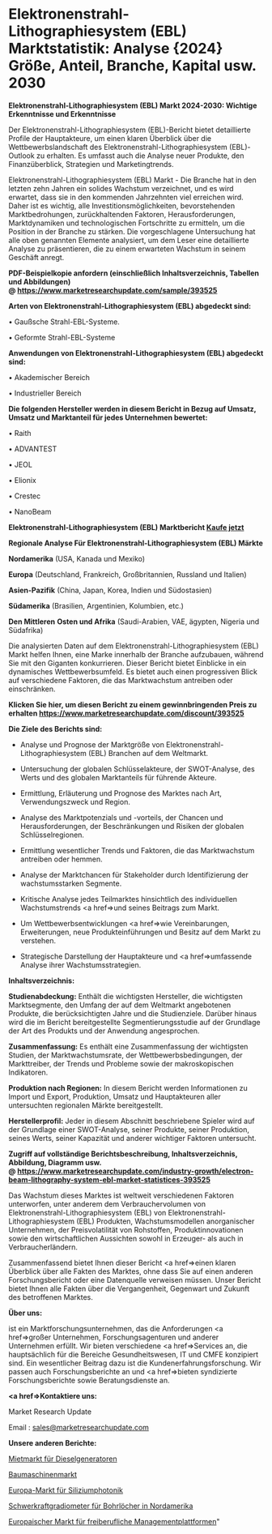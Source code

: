# Elektronenstrahl-Lithographiesystem (EBL) Marktstatistik: Analyse {2024} Größe, Anteil, Branche, Kapital usw. 2030

<strong>Elektronenstrahl-Lithographiesystem (EBL) Markt 2024-2030: Wichtige Erkenntnisse und Erkenntnisse</strong>

Der Elektronenstrahl-Lithographiesystem (EBL)-Bericht bietet detaillierte Profile der Hauptakteure, um einen klaren Überblick über die Wettbewerbslandschaft des Elektronenstrahl-Lithographiesystem (EBL)-Outlook zu erhalten. Es umfasst auch die Analyse neuer Produkte, den Finanzüberblick, Strategien und Marketingtrends.

Elektronenstrahl-Lithographiesystem (EBL) Markt - Die Branche hat in den letzten zehn Jahren ein solides Wachstum verzeichnet, und es wird erwartet, dass sie in den kommenden Jahrzehnten viel erreichen wird. Daher ist es wichtig, alle Investitionsmöglichkeiten, bevorstehenden Marktbedrohungen, zurückhaltenden Faktoren, Herausforderungen, Marktdynamiken und technologischen Fortschritte zu ermitteln, um die Position in der Branche zu stärken. Die vorgeschlagene Untersuchung hat alle oben genannten Elemente analysiert, um dem Leser eine detaillierte Analyse zu präsentieren, die zu einem erwarteten Wachstum in seinem Geschäft anregt.

<strong><b>PDF-Beispielkopie anfordern (einschließlich Inhaltsverzeichnis, Tabellen und Abbildungen) @ </b></strong><strong><a href=https://www.marketresearchupdate.com/sample/393525><strong>https://www.marketresearchupdate.com/sample/393525</u></a></strong></strong>

<strong>Arten von Elektronenstrahl-Lithographiesystem (EBL) abgedeckt sind:</strong>

• Gaußsche Strahl-EBL-Systeme.

• Geformte Strahl-EBL-Systeme

<strong>Anwendungen von Elektronenstrahl-Lithographiesystem (EBL) abgedeckt sind:</strong>

• Akademischer Bereich

• Industrieller Bereich

<strong>Die folgenden Hersteller werden in diesem Bericht in Bezug auf Umsatz, Umsatz und Marktanteil für jedes Unternehmen bewertet:</strong>

• Raith

• ADVANTEST

• JEOL

• Elionix

• Crestec

• NanoBeam

<strong>Elektronenstrahl-Lithographiesystem (EBL) Marktbericht <a href=https://www.marketresearchupdate.com/buynow/393525>Kaufe jetzt</a></strong>

<strong>Regionale Analyse Für Elektronenstrahl-Lithographiesystem (EBL) Märkte</strong>

<strong>Nordamerika</strong> (USA, Kanada und Mexiko)

<strong>Europa</strong> (Deutschland, Frankreich, Großbritannien, Russland und Italien)

<strong>Asien-Pazifik</strong> (China, Japan, Korea, Indien und Südostasien)

<strong>Südamerika</strong> (Brasilien, Argentinien, Kolumbien, etc.)

<strong>Den Mittleren</strong> <strong>Osten und Afrika</strong> (Saudi-Arabien, VAE, ägypten, Nigeria und Südafrika)

Die analysierten Daten auf dem Elektronenstrahl-Lithographiesystem (EBL) Markt helfen Ihnen, eine Marke innerhalb der Branche aufzubauen, während Sie mit den Giganten konkurrieren. Dieser Bericht bietet Einblicke in ein dynamisches Wettbewerbsumfeld. Es bietet auch einen progressiven Blick auf verschiedene Faktoren, die das Marktwachstum antreiben oder einschränken.

<strong>Klicken Sie hier, um diesen Bericht zu einem gewinnbringenden Preis zu erhalten
</strong><strong><a href=https://www.marketresearchupdate.com/discount/393525>https://www.marketresearchupdate.com/discount/393525</b></u></strong></a>

<strong>Die Ziele des Berichts sind:</strong>

- Analyse und Prognose der Marktgröße von Elektronenstrahl-Lithographiesystem (EBL) Branchen auf dem Weltmarkt.

- Untersuchung der globalen Schlüsselakteure, der SWOT-Analyse, des Werts und des globalen Marktanteils für führende Akteure.

- Ermittlung, Erläuterung und Prognose des Marktes nach Art, Verwendungszweck und Region.

- Analyse des Marktpotenzials und -vorteils, der Chancen und Herausforderungen, der Beschränkungen und Risiken der globalen Schlüsselregionen.

- Ermittlung wesentlicher Trends und Faktoren, die das Marktwachstum antreiben oder hemmen.

- Analyse der Marktchancen für Stakeholder durch Identifizierung der wachstumsstarken Segmente.

- Kritische Analyse jedes Teilmarktes hinsichtlich des individuellen Wachstumstrends <a href=>und</a> seines Beitrags zum Markt.

- Um Wettbewerbsentwicklungen <a href=>wie</a> Vereinbarungen, Erweiterungen, neue Produkteinführungen und Besitz auf dem Markt zu verstehen.

- Strategische Darstellung der Hauptakteure und <a href=>umfas</a>sende Analyse ihrer Wachstumsstrategien.

<strong>Inhaltsverzeichnis:</strong>

<strong>Studienabdeckung:</strong> Enthält die wichtigsten Hersteller, die wichtigsten Marktsegmente, den Umfang der auf dem Weltmarkt angebotenen Produkte, die berücksichtigten Jahre und die Studienziele. Darüber hinaus wird die im Bericht bereitgestellte Segmentierungsstudie auf der Grundlage der Art des Produkts und der Anwendung angesprochen.

<strong>Zusammenfassung:</strong> Es enthält eine Zusammenfassung der wichtigsten Studien, der Marktwachstumsrate, der Wettbewerbsbedingungen, der Markttreiber, der Trends und Probleme sowie der makroskopischen Indikatoren.

<strong>Produktion nach Regionen:</strong> In diesem Bericht werden Informationen zu Import und Export, Produktion, Umsatz und Hauptakteuren aller untersuchten regionalen Märkte bereitgestellt.

<strong>Herstellerprofil:</strong> Jeder in diesem Abschnitt beschriebene Spieler wird auf der Grundlage einer SWOT-Analyse, seiner Produkte, seiner Produktion, seines Werts, seiner Kapazität und anderer wichtiger Faktoren untersucht.

<strong><b>Zugriff auf vollständige Berichtsbeschreibung, Inhaltsverzeichnis, Abbildung, Diagramm usw. @ </b></strong><strong><a href=https://www.marketresearchupdate.com/industry-growth/electron-beam-lithography-system-ebl-market-statistices-393525>https://www.marketresearchupdate.com/industry-growth/electron-beam-lithography-system-ebl-market-statistices-393525</a></strong>

Das Wachstum dieses Marktes ist weltweit verschiedenen Faktoren unterworfen, unter anderem dem Verbrauchervolumen von Elektronenstrahl-Lithographiesystem (EBL) von Elektronenstrahl-Lithographiesystem (EBL) Produkten, Wachstumsmodellen anorganischer Unternehmen, der Preisvolatilität von Rohstoffen, Produktinnovationen sowie den wirtschaftlichen Aussichten sowohl in Erzeuger- als auch in Verbraucherländern.

Zusammenfassend bietet Ihnen dieser Bericht <a href=>einen</a> klaren Überblick über alle Fakten des Marktes, ohne dass Sie auf einen anderen Forschungsbericht oder eine Datenquelle verweisen müssen. Unser Bericht bietet Ihnen alle Fakten über die Vergangenheit, Gegenwart und Zukunft des betroffenen Marktes.

<strong>Über uns:</strong>

 ist ein Marktforschungsunternehmen, das die Anforderungen <a href=>großer</a> Unternehmen, Forschungsagenturen und anderer Unternehmen erfüllt. Wir bieten verschiedene <a href=>Services</a> an, die hauptsächlich für die Bereiche Gesundheitswesen, IT und CMFE konzipiert sind. Ein wesentlicher Beitrag dazu ist die Kundenerfahrungsforschung. Wir passen auch Forschungsberichte an und <a href=>bieten</a> syndizierte Forschungsberichte sowie Beratungsdienste an.

<strong><a href=>Kontaktiere uns:</a></strong>

Market Research Update

Email : sales@marketresearchupdate.com

<strong>Unsere anderen Berichte:</strong>

<a href=https://www.linkedin.com/pulse/diesel-generator-rental-market-opportunities-stay-ahead>Mietmarkt für Dieselgeneratoren</a>

<a href=https://www.linkedin.com/pulse/construction-machinery-market-size-industry-growth-factors>Baumaschinenmarkt</a>

<a href=https://www.linkedin.com/pulse/europe-silicon-photonics-market-size-upcoming-growth>Europa-Markt für Siliziumphotonik</a>

<a href=https://www.linkedin.com/pulse/north-america-borehole-gravity-gradiometer>Schwerkraftgradiometer für Bohrlöcher in Nordamerika</a>

<a href=https://www.linkedin.com/pulse/europe-freelance-management-platforms-market>Europaischer Markt für freiberufliche Managementplattformen</a>"

